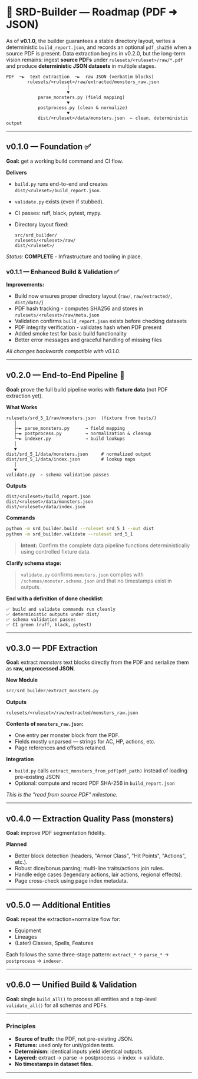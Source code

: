 # 🧭 SRD-Builder — Roadmap (PDF ➜ JSON)

As of **v0.1.0**, the builder guarantees a stable directory layout,
writes a deterministic `build_report.json`, and records an optional
`pdf_sha256` when a source PDF is present. Data extraction begins in v0.2.0,
but the long-term vision remains: ingest **source PDFs** under
`rulesets/<ruleset>/raw/*.pdf` and produce **deterministic JSON datasets** in
multiple stages.

```
PDF  ─►  text extraction  ─►  raw JSON (verbatim blocks)
        rulesets/<ruleset>/raw/extracted/monsters_raw.json
                       │
                       ▼
            parse_monsters.py (field mapping)
                       ▼
            postprocess.py (clean & normalize)
                       ▼
            dist/<ruleset>/data/monsters.json  ← clean, deterministic output
```
---

## **v0.1.0 — Foundation** ✅

**Goal:** get a working build command and CI flow.

**Delivers**

* `build.py` runs end-to-end and creates `dist/<ruleset>/build_report.json`.
* `validate.py` exists (even if stubbed).
* CI passes: ruff, black, pytest, mypy.
* Directory layout fixed:

  ```
  src/srd_builder/
  rulesets/<ruleset>/raw/
  dist/<ruleset>/
  ```

*Status:* **COMPLETE** - Infrastructure and tooling in place.

### **v0.1.1 — Enhanced Build & Validation** ✅

**Improvements:**

* Build now ensures proper directory layout (`raw/`, `raw/extracted/`, `dist/data/`)
* PDF hash tracking - computes SHA256 and stores in `rulesets/<ruleset>/raw/meta.json`
* Validation confirms `build_report.json` exists before checking datasets
* PDF integrity verification - validates hash when PDF present
* Added smoke test for basic build functionality
* Better error messages and graceful handling of missing files

*All changes backwards compatible with v0.1.0.*

---

## **v0.2.0 — End-to-End Pipeline** 🚧

**Goal:** prove the full build pipeline works with **fixture data** (not PDF extraction yet).

**What Works**

```
rulesets/srd_5_1/raw/monsters.json  (fixture from tests/)
   │
   ├─► parse_monsters.py      → field mapping
   ├─► postprocess.py         → normalization & cleanup
   └─► indexer.py             → build lookups
   │
   ▼
dist/srd_5_1/data/monsters.json     # normalized output
dist/srd_5_1/data/index.json        # lookup maps
   │
   ▼
validate.py  ← schema validation passes
```

**Outputs**

```
dist/<ruleset>/build_report.json
dist/<ruleset>/data/monsters.json
dist/<ruleset>/data/index.json
```

**Commands**

```bash
python -m srd_builder.build --ruleset srd_5_1 --out dist
python -m srd_builder.validate --ruleset srd_5_1
```

> **Intent:** Confirm the complete data pipeline functions deterministically using controlled fixture data.

**Clarify schema stage:**

> `validate.py` confirms `monsters.json` complies with `/schemas/monster.schema.json` and that no timestamps exist in outputs.

**End with a definition of done checklist:**

```
✅ build and validate commands run cleanly
✅ deterministic outputs under dist/
✅ schema validation passes
✅ CI green (ruff, black, pytest)
```

---

## **v0.3.0 — PDF Extraction**

**Goal:** extract *monsters* text blocks directly from the PDF
and serialize them as **raw, unprocessed JSON**.

**New Module**

```python
src/srd_builder/extract_monsters.py
```

**Outputs**

```
rulesets/<ruleset>/raw/extracted/monsters_raw.json
```

**Contents of `monsters_raw.json`:**

* One entry per monster block from the PDF.
* Fields mostly unparsed — strings for AC, HP, actions, etc.
* Page references and offsets retained.

**Integration**

* `build.py` calls `extract_monsters_from_pdf(pdf_path)` instead of loading pre-existing JSON
* Optional: compute and record PDF SHA-256 in `build_report.json`

*This is the "read from source PDF" milestone.*

---

## **v0.4.0 — Extraction Quality Pass (monsters)**

**Goal:** improve PDF segmentation fidelity.

**Planned**

* Better block detection (headers, "Armor Class", "Hit Points", "Actions", etc.).
* Robust dice/bonus parsing; multi-line traits/actions join rules.
* Handle edge cases (legendary actions, lair actions, regional effects).
* Page cross-check using page index metadata.

---

## **v0.5.0 — Additional Entities**

**Goal:** repeat the extraction+normalize flow for:

* Equipment
* Lineages
* (Later) Classes, Spells, Features

Each follows the same three-stage pattern:
`extract_*` → `parse_*` → `postprocess` → `indexer`.

---

## **v0.6.0 — Unified Build & Validation**

**Goal:** single `build_all()` to process all entities and a top-level `validate_all()` for all schemas and PDFs.

---

### Principles

* **Source of truth:** the PDF, not pre-existing JSON.
* **Fixtures:** used only for unit/golden tests.
* **Determinism:** identical inputs yield identical outputs.
* **Layered:** extract → parse → postprocess → index → validate.
* **No timestamps in dataset files.**

---
